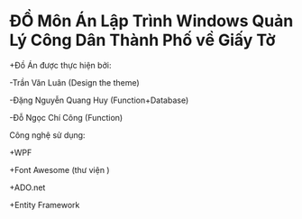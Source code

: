 # ĐỒ Môn Án Lập Trình Windows Quản Lý Công Dân Thành Phố về Giấy Tờ


+Đồ Án được thực hiện bởi:

-Trần Văn Luân (Design the theme)


-Đặng Nguyễn Quang Huy (Function+Database)


-Đỗ Ngọc Chí Công (Function)


Công nghệ sử dụng:

+WPF

+Font Awesome (thư viện )

+ADO.net

+Entity Framework

